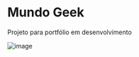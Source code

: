 # Mundo Geek
Projeto para portfólio em desenvolvimento

![image](https://github.com/MarcosWolf/mundogeek/assets/26293082/42434b8f-88c8-490b-943f-a22972bdb954)

